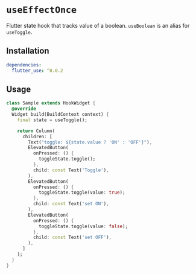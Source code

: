 # `useEffectOnce`

Flutter state hook that tracks value of a boolean.
`useBoolean` is an alias for `useToggle`.

## Installation

```yaml
dependencies:
  flutter_use: ^0.0.2
```

## Usage

```dart
class Sample extends HookWidget {
  @override
  Widget build(BuildContext context) {
    final state = useToggle();

    return Column(
      children: [
        Text("toggle: ${state.value ? 'ON' : 'OFF'}"),
        ElevatedButton(
          onPressed: () {
            toggleState.toggle();
          },
          child: const Text('Toggle'),
        ),
        ElevatedButton(
          onPressed: () {
            toggleState.toggle(value: true);
          },
          child: const Text('set ON'),
        ),
        ElevatedButton(
          onPressed: () {
            toggleState.toggle(value: false);
          },
          child: const Text('set OFF'),
        ),
      ]
    );
  }
}
```
